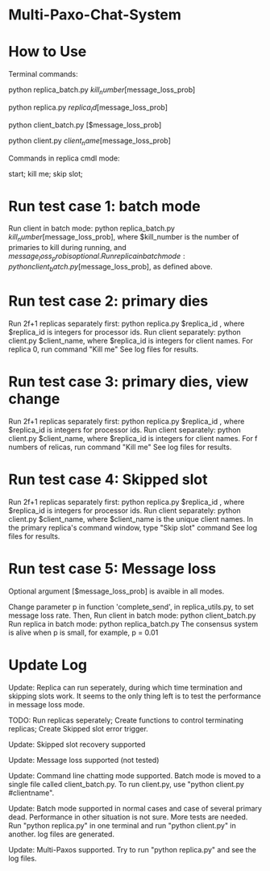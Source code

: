 # Multi-Paxo-Chat-System

# How to Use

Terminal commands:

python replica_batch.py $kill_number [$message_loss_prob]

python replica.py $replica_id [$message_loss_prob]

python client_batch.py [$message_loss_prob]

python client.py $client_name [$message_loss_prob]


Commands in replica cmdl mode:

start; kill me; skip slot; 


# Run test case 1: batch mode
Run client in batch mode: python replica_batch.py $kill_number [$message_loss_prob], where $kill_number is the number of primaries to kill during running, and $message_loss_prob is optional.
Run replica in batch mode: python client_batch.py [$message_loss_prob], as defined above.

# Run test case 2: primary dies
Run 2f+1 replicas separately first: python replica.py $replica_id , where $replica_id is integers for processor ids.
Run client separately: python client.py $client_name,  where $replica_id is integers for client names.
For replica 0, run command "Kill me"
See log files for results.

# Run test case 3: primary dies, view change
Run 2f+1 replicas separately first: python replica.py $replica_id , where $replica_id is integers for processor ids.
Run client separately: python client.py $client_name,  where $replica_id is integers for client names.
For f numbers of relicas, run command "Kill me"
See log files for results.

# Run test case 4: Skipped slot
Run 2f+1 replicas separately first: python replica.py $replica_id , where $replica_id is integers for processor ids.
Run client separately: python client.py $client_name,  where $client_name is the unique client names.
In the primary replica's command window, type "Skip slot" command
See log files for results.

# Run test case 5: Message loss
Optional argument [$message_loss_prob] is avaible in all modes.

Change parameter p in function 'complete_send', in replica_utils.py, to set message loss rate.
Then,
Run client in batch mode: python client_batch.py
Run replica in batch mode: python replica_batch.py
The consensus system is alive when p is small, for example, p = 0.01



# Update Log

Update: Replica can run seperately, during which time termination and skipping slots work. It seems to the only thing left is to test the performance in message loss mode.

TODO: Run replicas seperately; Create functions to control terminating replicas; Create Skipped slot error trigger.

Update: Skipped slot recovery supported

Update: Message loss supported (not tested)

Update: Command line chatting mode supported. Batch mode is moved to a single file called client_batch.py. To run client.py, use "python client.py #clientname".

Update: Batch mode supported in normal cases and case of several primary dead. Performance in other situation is not sure. More tests are needed. Run "python replica.py" in one terminal and run "python client.py" in another. log files are generated.

Update: Multi-Paxos supported. Try to run "python replica.py" and see the log files.
